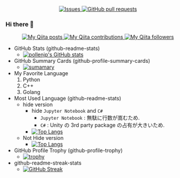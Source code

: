 
<!--
Ref: <https://github.com/anuraghazra/github-readme-stats/blob/f3c39506b2138a2b95ded736d24982c9fcd21b3f/readme.md>
-->
<p align="center">
  <!--
  <a href="https://github.com/pollenjp/pollenjp/actions">
    <img alt="Tests Passing" src="https://github.com/pollenjp/pollenjp/workflows/Test/badge.svg" />
  </a>
  <a href="https://codecov.io/gh/pollenjp/pollenjp">
    <img src="https://codecov.io/gh/pollenjp/pollenjp/branch/master/graph/badge.svg" />
  </a>
  -->
  <a href="https://github.com/pollenjp/pollenjp/issues">
    <img alt="Issues" src="https://img.shields.io/github/issues/pollenjp/pollenjp?color=0088ff" />
  </a>
  <a href="https://github.com/pollenjp/pollenjp/pulls">
    <img alt="GitHub pull requests" src="https://img.shields.io/github/issues-pr/pollenjp/pollenjp?color=0088ff" />
  </a>
</p>

### Hi there 👋

<p align="center">
  <a href="http://qiita.com/pollenjp">
    <img
      alt="My Qiita posts"
      src="https://qiita-badge.apiapi.app/s/pollenjp/posts.svg"
    />
  </a>
  <a href="http://qiita.com/pollenjp">
    <img
      alt="My Qiita contributions"
      src="https://qiita-badge.apiapi.app/s/pollenjp/contributions.svg"
    />
  </a>
  <a href="http://qiita.com/pollenjp">
    <img
      alt="My Qiita followers"
      src="https://qiita-badge.apiapi.app/s/pollenjp/followers.svg"
    />
  </a>
</p>

<!--
**pollenjp/pollenjp** is a ✨ _special_ ✨ repository because its `README.md` (this file) appears on your GitHub profile.

Here are some ideas to get you started:

- 🔭 I’m currently working on ...
- 🌱 I’m currently learning ...
- 👯 I’m looking to collaborate on ...
- 🤔 I’m looking for help with ...
- 💬 Ask me about ...
- 📫 How to reach me: ...
- 😄 Pronouns: ...
- ⚡ Fun fact: ...
-->

- GitHub Stats (github-readme-stats)
  - [![pollenjp's GitHub stats](https://github-readme-stats.vercel.app/api?username=pollenjp&show_icons=true&theme=tokyonight)](https://github.com/anuraghazra/github-readme-stats)
- GitHub Summary Cards (github-profile-summary-cards)
  - [![sumamary](https://github-profile-summary-cards.vercel.app/api/cards/profile-details?username=pollenjp&theme=monokai&.png)](https://github.com/vn7n24fzkq/github-profile-summary-cards)
- My Favorite Language
  1. Python
  1. C++
  1. Golang
- Most Used Language (github-readme-stats)
  - hide version
    - hide `Jupyter Notebook` and `C#`
      - `Jupyter Notebook` : 無駄に行数が嵩むため.
      - `C#` : Unity の 3rd party package の占有が大きいため.
    - [![Top Langs](https://github-readme-stats.vercel.app/api/top-langs/?username=pollenjp&langs_count=20&layout=compact&theme=tokyonight&hide=jupyter%20notebook,c%23)](https://github.com/anuraghazra/github-readme-stats)
  - Not Hide version
    - [![Top Langs](https://github-readme-stats.vercel.app/api/top-langs/?username=pollenjp&langs_count=20&layout=compact&theme=tokyonight)](https://github.com/anuraghazra/github-readme-stats)
- GitHub Profile Trophy (github-profile-trophy)
  - [![trophy](https://github-profile-trophy.vercel.app/?username=pollenjp&theme=onedark&column=4)](https://github.com/ryo-ma/github-profile-trophy)
- github-readme-streak-stats
  - [![GitHub Streak](http://github-readme-streak-stats.herokuapp.com?user=pollenjp&theme=dark&date_format=M%20j%5B%2C%20Y%5D)](https://git.io/streak-stats)
